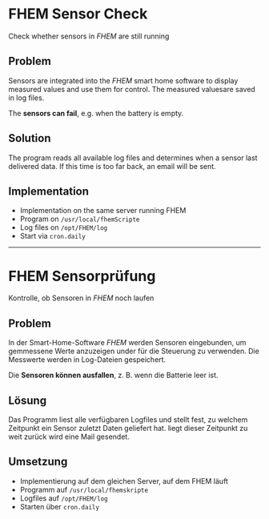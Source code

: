 # FHEM Sensor Check
Check whether sensors in *FHEM* are still running
## Problem
Sensors are integrated into the *FHEM* smart home software to display measured values ​​and use them for control. The measured values ​​are saved in log files.

The **sensors can fail**, e.g. when the battery is empty.
## Solution 
The program reads all available log files and determines when a sensor last delivered data. If this time is too far back, an email will be sent.
## Implementation
* Implementation on the same server running FHEM
* Program on ```/usr/local/fhemScripte```
* Log files on ```/opt/FHEM/log```
* Start via ```cron.daily```
-----
# FHEM Sensorprüfung
Kontrolle, ob Sensoren in *FHEM* noch laufen
## Problem
In der Smart-Home-Software *FHEM* werden Sensoren eingebunden, um gemmessene Werte anzuzeigen under für die Steuerung zu verwenden. Die Messwerte werden in Log-Dateien gespeichert.

Die **Sensoren können ausfallen**, z. B. wenn die Batterie leer ist.
## Lösung
Das Programm liest alle verfügbaren Logfiles und stellt fest, zu welchem Zeitpunkt ein Sensor zuletzt Daten geliefert hat. liegt dieser Zeitpunkt zu weit zurück wird eine Mail gesendet.
## Umsetzung
* Implementierung auf dem gleichen Server, auf dem FHEM läuft
* Programm auf ```/usr/local/fhemskripte```
* Logfiles auf ```/opt/FHEM/log```
* Starten über ```cron.daily```
